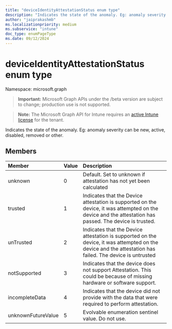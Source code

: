 ```yaml
---
title: "deviceIdentityAttestationStatus enum type"
description: "Indicates the state of the anomaly. Eg: anomaly severity can be new, active, disabled, removed or other."
author: "jaiprakashmb"
ms.localizationpriority: medium
ms.subservice: "intune"
doc_type: enumPageType
ms.date: 09/12/2024
---
```


# deviceIdentityAttestationStatus enum type

Namespace: microsoft.graph

> **Important:** Microsoft Graph APIs under the /beta version are subject to change; production use is not supported.

> **Note:** The Microsoft Graph API for Intune requires an [active Intune license](https://go.microsoft.com/fwlink/?linkid=839381) for the tenant.

Indicates the state of the anomaly. Eg: anomaly severity can be new, active, disabled, removed or other.

## Members
|Member|Value|Description|
|:---|:---|:---|
|unknown|0|Default. Set to unknown if attestation has not yet been calculated|
|trusted|1|Indicates that the Device attestation is supported on the device, it was attempted on the device and the attestation has passed. The device is trusted.|
|unTrusted|2|Indicates that the Device attestation is supported on the device, it was attempted on the device and the attestation has failed. The device is untrusted|
|notSupported|3|Indicates that the device does not support Attestation. This could be because of missing hardware or software support.|
|incompleteData|4|Indicates that the device did not provide with the data that were required to perform attestation.|
|unknownFutureValue|5|Evolvable enumeration sentinel value. Do not use.|

